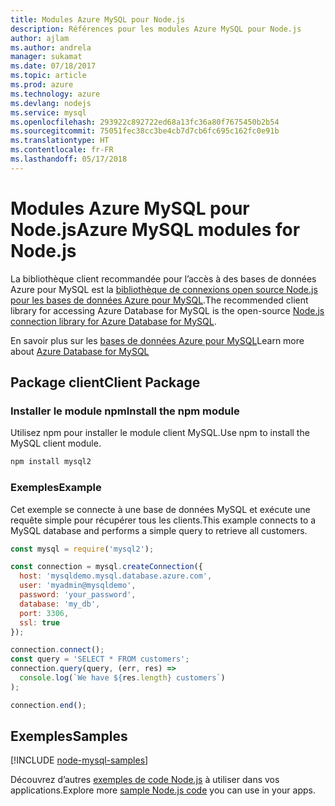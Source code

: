 ```yaml
---
title: Modules Azure MySQL pour Node.js
description: Références pour les modules Azure MySQL pour Node.js
author: ajlam
ms.author: andrela
manager: sukamat
ms.date: 07/18/2017
ms.topic: article
ms.prod: azure
ms.technology: azure
ms.devlang: nodejs
ms.service: mysql
ms.openlocfilehash: 293922c892722ed68a13fc36a80f7675450b2b54
ms.sourcegitcommit: 75051fec38cc3be4cb7d7cb6fc695c162fc0e91b
ms.translationtype: HT
ms.contentlocale: fr-FR
ms.lasthandoff: 05/17/2018
---
```

# <a name="azure-mysql-modules-for-nodejs"></a><span data-ttu-id="d8bdd-103">Modules Azure MySQL pour Node.js</span><span class="sxs-lookup"><span data-stu-id="d8bdd-103">Azure MySQL modules for Node.js</span></span>

<span data-ttu-id="d8bdd-104">La bibliothèque client recommandée pour l’accès à des bases de données Azure pour MySQL est la [bibliothèque de connexions open source Node.js pour les bases de données Azure pour MySQL](https://github.com/sidorares/node-mysql2).</span><span class="sxs-lookup"><span data-stu-id="d8bdd-104">The recommended client library for accessing Azure Database for MySQL is the open-source [Node.js connection library for Azure Database for MySQL](https://github.com/sidorares/node-mysql2).</span></span> 

<span data-ttu-id="d8bdd-105">En savoir plus sur les [bases de données Azure pour MySQL](https://docs.microsoft.com/azure/MySQL/)</span><span class="sxs-lookup"><span data-stu-id="d8bdd-105">Learn more about [Azure Database for MySQL](https://docs.microsoft.com/azure/MySQL/)</span></span>

## <a name="client-package"></a><span data-ttu-id="d8bdd-106">Package client</span><span class="sxs-lookup"><span data-stu-id="d8bdd-106">Client Package</span></span>

### <a name="install-the-npm-module"></a><span data-ttu-id="d8bdd-107">Installer le module npm</span><span class="sxs-lookup"><span data-stu-id="d8bdd-107">Install the npm module</span></span>

<span data-ttu-id="d8bdd-108">Utilisez npm pour installer le module client MySQL.</span><span class="sxs-lookup"><span data-stu-id="d8bdd-108">Use npm to install the MySQL client module.</span></span>

```bash
npm install mysql2
```   

### <a name="example"></a><span data-ttu-id="d8bdd-109">Exemples</span><span class="sxs-lookup"><span data-stu-id="d8bdd-109">Example</span></span>

<span data-ttu-id="d8bdd-110">Cet exemple se connecte à une base de données MySQL et exécute une requête simple pour récupérer tous les clients.</span><span class="sxs-lookup"><span data-stu-id="d8bdd-110">This example connects to a MySQL database and performs a simple query to retrieve all customers.</span></span>

```javascript
const mysql = require('mysql2');

const connection = mysql.createConnection({
  host: 'mysqldemo.mysql.database.azure.com',
  user: 'myadmin@mysqldemo',
  password: 'your_password',
  database: 'my_db',
  port: 3306,
  ssl: true
});

connection.connect();
const query = 'SELECT * FROM customers';
connection.query(query, (err, res) =>
  console.log(`We have ${res.length} customers`)
);

connection.end();
```

## <a name="samples"></a><span data-ttu-id="d8bdd-111">Exemples</span><span class="sxs-lookup"><span data-stu-id="d8bdd-111">Samples</span></span>

[!INCLUDE [node-mysql-samples](../docs-ref-conceptual/includes/mysql-samples.md)]

<span data-ttu-id="d8bdd-112">Découvrez d’autres [exemples de code Node.js](https://azure.microsoft.com/resources/samples/?platform=nodejs) à utiliser dans vos applications.</span><span class="sxs-lookup"><span data-stu-id="d8bdd-112">Explore more [sample Node.js code](https://azure.microsoft.com/resources/samples/?platform=nodejs) you can use in your apps.</span></span>
